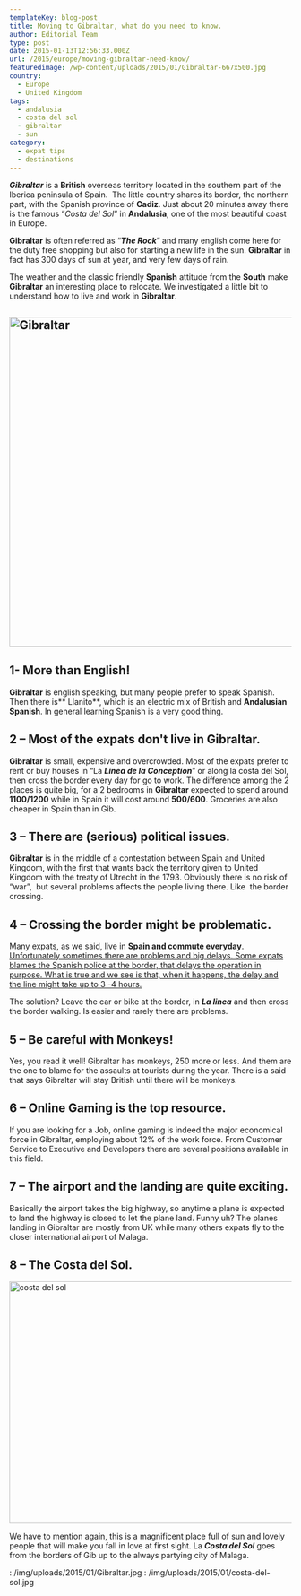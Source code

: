 ```yaml
---
templateKey: blog-post
title: Moving to Gibraltar, what do you need to know.
author: Editorial Team
type: post
date: 2015-01-13T12:56:33.000Z
url: /2015/europe/moving-gibraltar-need-know/
featuredimage: /wp-content/uploads/2015/01/Gibraltar-667x500.jpg
country:
  - Europe
  - United Kingdom
tags:
  - andalusia
  - costa del sol
  - gibraltar
  - sun
category:
  - expat tips
  - destinations
---
```


_**Gibraltar**_ is a **British** overseas territory located in the southern part of the Iberica peninsula of Spain.  The little country shares its border, the northern part, with the Spanish province of **Cadiz**. Just about 20 minutes away there is the famous &#8220;_Costa del Sol_&#8221; in **Andalusia**, one of the most beautiful coast in Europe.<!--more-->

**Gibraltar** is often referred as &#8220;_**The Rock**_&#8221; and many english come here for the duty free shopping but also for starting a new life in the sun. **Gibraltar** in fact has 300 days of sun at year, and very few days of rain.

The weather and the classic friendly **Spanish** attitude from the **South** make **Gibraltar** an interesting place to relocate. We investigated a little bit to understand how to live and work in **Gibraltar**.

## <img  src="/img/uploads/2015/01/Gibraltar-1024x768.jpg" alt="Gibraltar" width="785" height="589" srcset="/img/uploads/2015/01/Gibraltar-1024x768.jpg 1024w, /img/uploads/2015/01/Gibraltar-300x225.jpg 300w, /img/uploads/2015/01/Gibraltar-768x576.jpg 768w, /img/uploads/2015/01/Gibraltar-667x500.jpg 667w, /img/uploads/2015/01/Gibraltar-800x600.jpg 800w, /img/uploads/2015/01/Gibraltar.jpg 1280w" sizes="(max-width: 785px) 100vw, 785px" />

## 1- More than English!

**Gibraltar** is english speaking, but many people prefer to speak Spanish. Then there is** Llanito**, which is an electric mix of British and **Andalusian** **Spanish**. In general learning Spanish is a very good thing.

## 2 &#8211; Most of the expats don't live in Gibraltar.

**Gibraltar** is small, expensive and overcrowded. Most of the expats prefer to rent or buy houses in &#8220;La _**Linea de la Conception**_&#8221; or along la costa del Sol, then cross the border every day for go to work. The difference among the 2 places is quite big, for a 2 bedrooms in **Gibraltar** expected to spend around **1100/1200** while in Spain it will cost around **500/600**. Groceries are also cheaper in Spain than in Gib.

## 3 &#8211; There are (serious) political issues.

**Gibraltar** is in the middle of a contestation between Spain and United Kingdom, with the first that wants back the territory given to United Kingdom with the treaty of Utrecht in the 1793. Obviously there is no risk of &#8220;war&#8221;,  but several problems affects the people living there. Like  the border crossing.

## 4 &#8211; Crossing the border might be problematic.

Many expats, as we said, live in <span style="text-decoration: underline;"><strong>Spain and commute everyday</strong>. Unfortunately sometimes there are problems and big delays. Some expats blames the Spanish police at the border, that delays the operation in purpose. What is true and we see is that, when it happens, the delay and the line might take up to 3 -4 hours.

The solution? Leave the car or bike at the border, in _**La linea**_ and then cross the border walking. Is easier and rarely there are problems.

## 5 &#8211; Be careful with Monkeys!

Yes, you read it well! Gibraltar has monkeys, 250 more or less. And them are the one to blame for the assaults at tourists during the year. There is a said that says Gibraltar will stay British until there will be monkeys.

## 6 &#8211; Online Gaming is the top resource.

If you are looking for a Job, online gaming is indeed the major economical force in Gibraltar, employing about 12% of the work force. From Customer Service to Executive and Developers there are several positions available in this field.

## 7 &#8211; The airport and the landing are quite exciting.

Basically the airport takes the big highway, so anytime a plane is expected to land the highway is closed to let the plane land. Funny uh? The planes landing in Gibraltar are mostly from UK while many others expats fly to the closer international airport of Malaga.

## 8 &#8211; The Costa del Sol.

<img  src="/img/uploads/2015/01/costa-del-sol-1024x564.jpg" alt="costa del sol" width="785" height="432" srcset="/img/uploads/2015/01/costa-del-sol-1024x564.jpg 1024w, /img/uploads/2015/01/costa-del-sol-300x165.jpg 300w, /img/uploads/2015/01/costa-del-sol-768x423.jpg 768w, /img/uploads/2015/01/costa-del-sol-908x500.jpg 908w, /img/uploads/2015/01/costa-del-sol.jpg 1280w" sizes="(max-width: 785px) 100vw, 785px" />

We have to mention again, this is a magnificent place full of sun and lovely people that will make you fall in love at first sight. La _**Costa del Sol**_ goes from the borders of Gib up to the always partying city of Malaga.

: /img/uploads/2015/01/Gibraltar.jpg
: /img/uploads/2015/01/costa-del-sol.jpg
